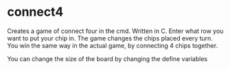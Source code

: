 connect4
========

Creates a game of connect four in the cmd. Written in C. Enter what row you want to put your chip in. The game changes the chips placed every turn.  You win the same way in the actual game, by connecting 4 chips together.

You can change the size of the board by changing the define variables

